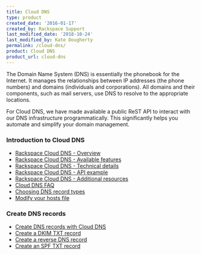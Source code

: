 ```yaml
---
title: Cloud DNS
type: product
created_date: '2016-01-17'
created_by: Rackspace Support
last_modified_date: '2018-10-24'
last_modified_by: Kate Dougherty
permalink: /cloud-dns/
product: Cloud DNS
product_url: cloud-dns
---
```


The Domain Name System (DNS) is essentially the phonebook for the Internet. It
manages the relationships between IP addresses (the phone numbers) and domains
(individuals and corporations). All domains and their components, such as mail
servers, use DNS to resolve to the appropriate locations.

For Cloud DNS, we have made available a public ReST API to interact with our
DNS infrastructure programmatically. This significantly helps you automate and
simplify your domain management.

### Introduction to Cloud DNS

- [Rackspace Cloud DNS - Overview](/support/how-to/rackspace-cloud-dns-overview)
- [Rackspace Cloud DNS - Available features](/support/how-to/rackspace-cloud-dns-available-features)
- [Rackspace Cloud DNS - Technical details](/support/how-to/rackspace-cloud-dns-technical-details)
- [Rackspace Cloud DNS - API example](/support/how-to/rackspace-cloud-dns-api-example)
- [Rackspace Cloud DNS - Additional resources](/support/how-to/rackspace-cloud-dns-additional-resources)
- [Cloud DNS FAQ](/support/how-to/cloud-dns-faq)
- [Choosing DNS record types](/support/how-to/choosing-dns-record-types)
- [Modify your hosts file](/support/how-to/modify-your-hosts-file)

### Create DNS records

- [Create DNS records with Cloud DNS](/support/how-to/creating-dns-records-with-cloud-dns)
- [Create a DKIM TXT record](/support/how-to/create-a-dkim-txt-record)
- [Create a reverse DNS record](/support/how-to/create-a-reverse-dns-record)
- [Create an SPF TXT record](/support/how-to/create-an-spf-txt-record)
